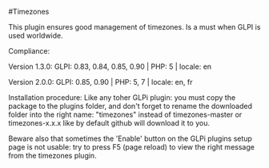 #Timezones

This plugin ensures good management of timezones. Is a must when GLPI is used worldwide.

Compliance:

Version 1.3.0:
GLPI: 0.83, 0.84, 0.85, 0.90 | PHP: 5 | locale: en

Version 2.0.0:
GLPI: 0.85, 0.90 | PHP: 5, 7 | locale: en, fr

Installation procedure:
Like any toher GLPi plugin: you must copy the package to the plugins folder, and don't forget to rename the downloaded folder into the right name: "timezones" instead of timezones-master or timezones-x.x.x like by default github will download it to you.

Beware also that sometimes the 'Enable' button on the GLPi plugins setup page is not usable: try to press F5 (page reload) to view the right message from the timezones plugin.

